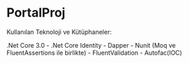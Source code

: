 # PortalProj

Kullanılan Teknoloji ve Kütüphaneler:

.Net Core 3.0 - .Net Core Identity - Dapper - Nunit (Moq ve FluentAssertions ile birlikte) - FluentValidation - Autofac(IOC)

